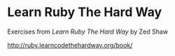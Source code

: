 Learn Ruby The Hard Way
========

Exercises from *Learn Ruby The Hard Way* by Zed Shaw

http://ruby.learncodethehardway.org/book/